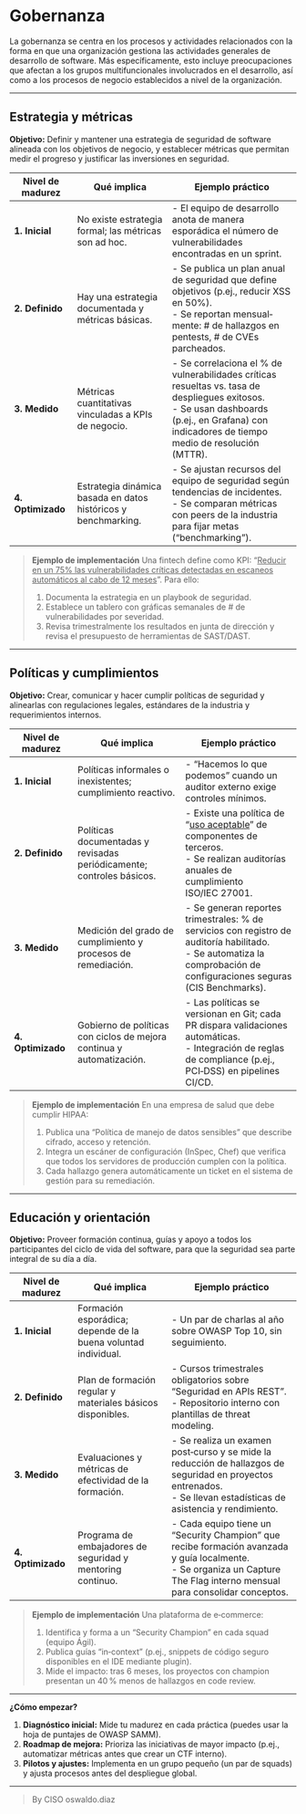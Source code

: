 # Gobernanza

La gobernanza se centra en los procesos y actividades relacionados con la forma en que una organización gestiona las actividades generales de desarrollo de software. Más específicamente, esto incluye preocupaciones que afectan a los grupos multifuncionales involucrados en el desarrollo, así como a los procesos de negocio establecidos a nivel de la organización.

---

## Estrategia y métricas

**Objetivo:**
Definir y mantener una estrategia de seguridad de software alineada con los objetivos de negocio, y establecer métricas que permitan medir el progreso y justificar las inversiones en seguridad.

| Nivel de madurez  | Qué implica                                                    | Ejemplo práctico                                                                                                                                                                                  |
| ----------------- | -------------------------------------------------------------- | ------------------------------------------------------------------------------------------------------------------------------------------------------------------------------------------------- |
| **1. Inicial**    | No existe estrategia formal; las métricas son ad hoc.          | - El equipo de desarrollo anota de manera esporádica el número de vulnerabilidades encontradas en un sprint.                                                                                      |
| **2. Definido**   | Hay una estrategia documentada y métricas básicas.             | - Se publica un plan anual de seguridad que define objetivos (p.ej., reducir XSS en 50%).<br>- Se reportan mensual­mente: # de hallazgos en pentests, # de CVEs parcheados.                       |
| **3. Medido**     | Métricas cuantitativas vinculadas a KPIs de negocio.           | - Se correlaciona el % de vulnerabilidades críticas resueltas vs. tasa de despliegues exitosos.<br>- Se usan dashboards (p.ej., en Grafana) con indicadores de tiempo medio de resolución (MTTR). |
| **4. Optimizado** | Estrategia dinámica basada en datos históricos y benchmarking. | - Se ajustan recursos del equipo de seguridad según tendencias de incidentes.<br>- Se comparan métricas con peers de la industria para fijar metas (“benchmarking”).                              |

> **Ejemplo de implementación**
> Una fintech define como KPI: “<u>Reducir en un 75% las vulnerabilidades críticas detectadas en escaneos automáticos al cabo de 12 meses</u>”. Para ello:
>
> 1. Documenta la estrategia en un playbook de seguridad.
> 2. Establece un tablero con gráficas semanales de # de vulnerabilidades por severidad.
> 3. Revisa trimestralmente los resultados en junta de dirección y revisa el presupuesto de herramientas de SAST/DAST.

---

## Políticas y cumplimientos

**Objetivo:**
Crear, comunicar y hacer cumplir políticas de seguridad y alinearlas con regulaciones legales, estándares de la industria y requerimientos internos.

| Nivel de madurez  | Qué implica                                                           | Ejemplo práctico                                                                                                                                                         |
| ----------------- | --------------------------------------------------------------------- | ------------------------------------------------------------------------------------------------------------------------------------------------------------------------ |
| **1. Inicial**    | Políticas informales o inexistentes; cumplimiento reactivo.           | - “Hacemos lo que podemos” cuando un auditor externo exige controles mínimos.                                                                                            |
| **2. Definido**   | Políticas documentadas y revisadas periódicamente; controles básicos. | - Existe una política de “<u>uso aceptable</u>” de componentes de terceros.<br>- Se realizan auditorías anuales de cumplimiento ISO/IEC 27001.                           |
| **3. Medido**     | Medición del grado de cumplimiento y procesos de remediación.         | - Se generan reportes trimestrales: % de servicios con registro de auditoría habilitado.<br>- Se automatiza la comprobación de configuraciones seguras (CIS Benchmarks). |
| **4. Optimizado** | Gobierno de políticas con ciclos de mejora continua y automatización. | - Las políticas se versionan en Git; cada PR dispara validaciones automáticas.<br>- Integración de reglas de compliance (p.ej., PCI‑DSS) en pipelines CI/CD.             |

> **Ejemplo de implementación**
> En una empresa de salud que debe cumplir HIPAA:
>
> 1. Publica una “Política de manejo de datos sensibles” que describe cifrado, acceso y retención.
> 2. Integra un escáner de configuración (InSpec, Chef) que verifica que todos los servidores de producción cumplen con la política.
> 3. Cada hallazgo genera automáticamente un ticket en el sistema de gestión para su remediación.

---

## Educación y orientación

**Objetivo:**
Proveer formación continua, guías y apoyo a todos los participantes del ciclo de vida del software, para que la seguridad sea parte integral de su día a día.

| Nivel de madurez  | Qué implica                                                    | Ejemplo práctico                                                                                                                                                            |
| ----------------- | -------------------------------------------------------------- | --------------------------------------------------------------------------------------------------------------------------------------------------------------------------- |
| **1. Inicial**    | Formación esporádica; depende de la buena voluntad individual. | - Un par de charlas al año sobre OWASP Top 10, sin seguimiento.                                                                                                             |
| **2. Definido**   | Plan de formación regular y materiales básicos disponibles.    | - Cursos trimestrales obligatorios sobre “Seguridad en APIs REST”.<br>- Repositorio interno con plantillas de threat modeling.                                              |
| **3. Medido**     | Evaluaciones y métricas de efectividad de la formación.        | - Se realiza un examen post‑curso y se mide la reducción de hallazgos de seguridad en proyectos entrenados.<br>- Se llevan estadísticas de asistencia y rendimiento.        |
| **4. Optimizado** | Programa de embajadores de seguridad y mentoring continuo.     | - Cada equipo tiene un “Security Champion” que recibe formación avanzada y guía localmente.<br>- Se organiza un Capture The Flag interno mensual para consolidar conceptos. |

> **Ejemplo de implementación**
> Una plataforma de e‑commerce:
>
> 1. Identifica y forma a un “Security Champion” en cada squad (equipo Ágil).
> 2. Publica guías “in‑context” (p.ej., snippets de código seguro disponibles en el IDE mediante plugin).
> 3. Mide el impacto: tras 6 meses, los proyectos con champion presentan un 40 % menos de hallazgos en code review.

---

**¿Cómo empezar?**

1. **Diagnóstico inicial:** Mide tu madurez en cada práctica (puedes usar la hoja de puntajes de OWASP SAMM).
2. **Roadmap de mejora:** Prioriza las iniciativas de mayor impacto (p.ej., automatizar métricas antes que crear un CTF interno).
3. **Pilotos y ajustes:** Implementa en un grupo pequeño (un par de squads) y ajusta procesos antes del despliegue global.

________________

> By CISO oswaldo.diaz
